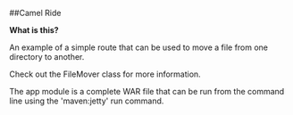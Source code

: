 ##Camel Ride

**What is this?**

An example of a simple route that can be used to move a file from one directory to another.

Check out the FileMover class for more information.

The app module is a complete WAR file that can be run from the command line using the 'maven:jetty' run command.